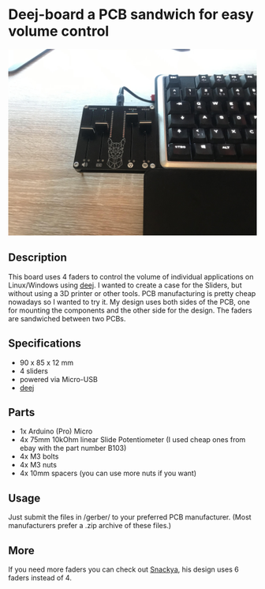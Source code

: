 # Deej-board a PCB sandwich for easy volume control
![Deejboard photo](https://github.com/olijoe/Deej-board/blob/master/docs/eCUZEYQ%20-%20Imgur.jpg)

## Description
This board uses 4 faders to control the volume of individual applications on Linux/Windows using [deej](https://github.com/omriharel/deej). 
I wanted to create a case for the Sliders, but without using a 3D printer or other tools. PCB manufacturing is pretty cheap nowadays so I wanted to try it.
My design uses both sides of the PCB, one for mounting the components and the other side for the design. The faders are sandwiched between two PCBs.

## Specifications
- 90 x 85 x 12 mm
- 4 sliders
- powered via Micro-USB
- [deej](https://github.com/omriharel/deej)

## Parts
- 1x Arduino (Pro) Micro
- 4x 75mm 10kOhm linear Slide Potentiometer (I used cheap ones from ebay with the part number B103)
- 4x M3 bolts
- 4x M3 nuts
- 4x 10mm spacers (you can use more nuts if you want)

## Usage
Just submit the files in /gerber/ to your preferred PCB manufacturer. (Most manufacturers prefer a .zip archive of these files.)

## More
If you need more faders you can check out [Snackya](https://github.com/Snackya/Snackboard-mix), his design uses 6 faders instead of 4.
